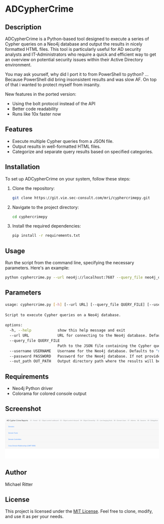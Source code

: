 # ADCypherCrime

## Description
ADCypherCrime is a Python-based tool designed to execute a series of Cypher queries on a Neo4j database and output the results in nicely formatted HTML files. This tool is particularly useful for AD security analysts and IT-Administrators who require a quick and efficient way to get an overview on potential security issues within their Active Directory environment.

You may ask yourself, why did I port it to from PowerShell to python? ... Because PowerShell did bring insonsistent results and was slow AF. On top of that i wanted to protect myself from insanity. 

New features in the ported version:
- Using the bolt protocol instead of the API
- Better code readability
- Runs like 10x faster now

## Features
- Execute multiple Cypher queries from a JSON file.
- Output results in well-formatted HTML files.
- Categorize and separate query results based on specified categories.

## Installation
To set up ADCypherCrime on your system, follow these steps:

1. Clone the repository:
   ```bash
   git clone https://git.vie.sec-consult.com/mri/cyphercrimepy.git
   ```
2. Navigate to the project directory:
   ```bash
   cd cyphercrimepy
   ```
3. Install the required dependencies:
   ```bash
   pip install -r requirements.txt
   ```

## Usage
Run the script from the command line, specifying the necessary parameters. Here's an example:

```bash
python cyphercrime.py --url neo4j://localhost:7687 --query_file neo4j_queries.json --username neo4j --out_path Report
```

## Parameters

```bash
usage: cyphercrime.py [-h] [--url URL] [--query_file QUERY_FILE] [--username USERNAME] [--password PASSWORD] [--out_path OUT_PATH]

Script to execute Cypher queries on a Neo4j database.

options:
  -h, --help            show this help message and exit
  --url URL             URL for connecting to the Neo4j database. Defaults to "neo4j://localhost:7687".
  --query_file QUERY_FILE
                        Path to the JSON file containing the Cypher queries. Defaults to "neo4j_queries.json".
  --username USERNAME   Username for the Neo4j database. Defaults to "neo4j".
  --password PASSWORD   Password for the Neo4j database. If not provided, the script will prompt for it.
  --out_path OUT_PATH   Output directory path where the results will be stored. Defaults to a directory named "Report".
```

## Requirements
- Neo4j Python driver
- Colorama for colored console output

## Screenshot

![AD Cypher Crime Screenshot](img/screenshot.png)

## Author
Michael Ritter

## License
This project is licensed under the [MIT License](LICENSE). Feel free to clone, modify, and use it as per your needs.
